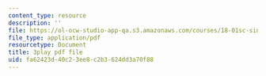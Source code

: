 ```yaml
---
content_type: resource
description: ''
file: https://ol-ocw-studio-app-qa.s3.amazonaws.com/courses/18-01sc-single-variable-calculus-fall-2010/fa62423d40c23ee8c2b3624dd3a70f88_KhwQKE_tld0.pdf
file_type: application/pdf
resourcetype: Document
title: 3play pdf file
uid: fa62423d-40c2-3ee8-c2b3-624dd3a70f88
---
```

